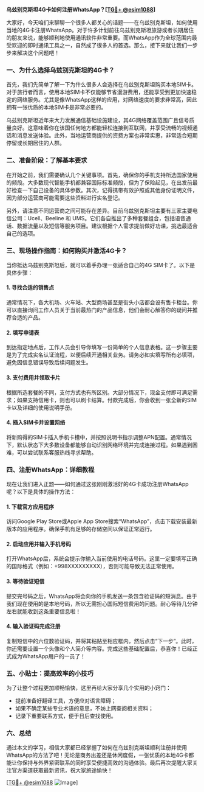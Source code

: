 **乌兹别克斯坦4G卡如何注册WhatsApp？[[TG💪+ @esim1088](https://t.me/s/esim1088)]**

大家好，今天咱们来聊聊一个很多人都关心的话题——在乌兹别克斯坦，如何使用当地的4G卡注册WhatsApp。对于许多计划前往乌兹别克斯坦旅游或者长期居住的朋友来说，能够顺利地使用通讯软件非常重要。而WhatsApp作为全球范围内最受欢迎的即时通讯工具之一，自然成了很多人的首选。那么，接下来就让我们一步步来解决这个问题吧！

### 一、为什么选择乌兹别克斯坦的4G卡？

首先，我们先简单了解一下为什么很多人会选择在乌兹别克斯坦购买本地SIM卡。对于旅行者而言，使用本地SIM卡不仅能够节省漫游费用，还能享受到更加快速稳定的网络服务。尤其是像WhatsApp这样的应用，对网络速度的要求非常高，因此拥有一张优质的本地SIM卡是非常必要的。

乌兹别克斯坦近年来大力发展通信基础设施建设，其4G网络覆盖范围广且信号质量良好。这意味着你在该国任何地方都能轻松连接到互联网，并享受流畅的视频通话和消息发送体验。此外，当地运营商提供的资费方案也非常实惠，非常适合短期停留或长期居住的人群。

### 二、准备阶段：了解基本要求

在开始之前，我们需要确认几个关键事项。首先，确保你的手机支持所选国家使用的频段。大多数现代智能手机都兼容国际标准频段，但为了保险起见，在出发前最好检查一下自己设备的具体参数。其次，记得携带有效护照或其他身份证明文件，因为部分运营商可能需要这些资料进行实名登记。

另外，请注意不同运营商之间可能存在差异。目前乌兹别克斯坦主要有三家主要电信公司：Ucell、Beeline 和 UMS。它们各自推出了多种套餐组合，包括语音通话、数据流量以及短信等服务项目。建议根据个人需求提前做好功课，挑选最适合自己的选项。

### 三、现场操作指南：如何购买并激活4G卡？

当你抵达乌兹别克斯坦后，就可以着手办理一张适合自己的4G SIM卡了。以下是具体步骤：

#### 1. 寻找合适的销售点
通常情况下，各大机场、火车站、大型商场甚至是街头小店都会设有售卡柜台。你可以直接询问工作人员关于当前最热门的产品信息，他们会耐心解答你的疑问并推荐合适的产品。

#### 2. 填写申请表
到达指定地点后，工作人员会引导你填写一份简单的个人信息表格。这一步骤主要是为了完成实名认证流程，以便后续开通相关业务。请务必如实填写所有必填项，避免因信息错误导致后续问题发生。

#### 3. 支付费用并领取卡片
根据所选套餐的不同，支付方式也有所区别。大部分情况下，现金支付即可满足需求；如果支持信用卡，则也可以刷卡结算。付款完成后，你会收到一张全新的SIM卡以及详细的使用说明手册。

#### 4. 插入SIM卡并设置网络
将新购得的SIM卡插入手机卡槽中，并按照说明书指示调整APN配置。通常情况下，默认状态下大多数设备都能够自动识别网络环境并完成连接过程。如果遇到困难，可以尝试联系客服热线寻求帮助。

### 四、注册WhatsApp：详细教程

现在让我们进入正题——如何通过这张刚刚激活好的4G卡成功注册WhatsApp呢？以下是具体的操作方法：

#### 1. 下载官方应用程序
访问Google Play Store或Apple App Store搜索“WhatsApp”，点击下载安装最新版本的应用程序。确保手机有足够的存储空间以保证正常运行。

#### 2. 启动应用并输入手机号码
打开WhatsApp后，系统会提示你输入当前使用的电话号码。这里一定要填写正确的国际格式（例如：+998XXXXXXXXX），否则可能导致无法正常使用。

#### 3. 等待验证短信
提交完号码之后，WhatsApp将会向你的手机发送一条包含验证码的短消息。由于我们现在使用的是本地号码，所以无需担心国际短信费用的问题。耐心等待几分钟左右就能收到这条重要信息啦！

#### 4. 输入验证码完成注册
复制短信中的六位数验证码，并将其粘贴至相应框内，然后点击“下一步”。此时，你还需要设置一个头像和个人简介等内容。完成这些基础配置后，恭喜你！已经正式成为WhatsApp用户的一员了！

### 五、小贴士：提高效率的小技巧

为了让整个过程更加顺畅愉快，这里再给大家分享几个实用的小窍门：
- 提前准备好翻译工具，方便应对语言障碍；
- 如果不确定某些专业术语的意思，不妨上网查阅相关资料；
- 记录下重要联系方式，便于日后查找使用。

### 六、总结

通过本文的学习，相信大家都已经掌握了如何在乌兹别克斯坦顺利注册并使用WhatsApp的方法了吧！无论是商务出差还是休闲度假，一张优质的本地4G卡都能让你保持与外界紧密联系的同时享受便捷高效的沟通体验。最后再次提醒大家关注官方渠道获取最新资讯，祝大家旅途愉快！

[[TG💪+ @esim1088](https://t.me/s/esim1088) ![Image](https://i.postimg.cc/4NQfJmqS/Snipaste-2025-05-13-00-14-12.png)]